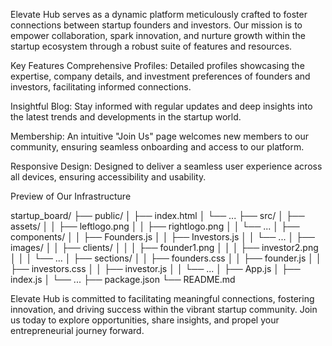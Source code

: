 

Elevate Hub serves as a dynamic platform meticulously crafted to foster connections between startup founders and investors. Our mission is to empower collaboration, spark innovation, and nurture growth within the startup ecosystem through a robust suite of features and resources.

Key Features
Comprehensive Profiles: Detailed profiles showcasing the expertise, company details, and investment preferences of founders and investors, facilitating informed connections.

Insightful Blog: Stay informed with regular updates and deep insights into the latest trends and developments in the startup world.

Membership: An intuitive "Join Us" page welcomes new members to our community, ensuring seamless onboarding and access to our platform.

Responsive Design: Designed to deliver a seamless user experience across all devices, ensuring accessibility and usability.

Preview of Our Infrastructure


startup_board/
├── public/
│   ├── index.html
│   └── ...
├── src/
│   ├── assets/
│   │   ├── leftlogo.png
│   │   ├── rightlogo.png
│   │   └── ...
│   ├── components/
│   │   ├── Founders.js
│   │   ├── Investors.js
│   │   └── ...
│   ├── images/
│   │   ├── clients/
│   │   │   ├── founder1.png
│   │   │   ├── investor2.png
│   │   │   └── ...
│   ├── sections/
│   │   ├── founders.css
│   │   ├── founder.js
│   │   ├── investors.css
│   │   ├── investor.js
│   │   └── ...
│   ├── App.js
│   ├── index.js
│   └── ...
├── package.json
└── README.md

Elevate Hub is committed to facilitating meaningful connections, fostering innovation, and driving success within the vibrant startup community. Join us today to explore opportunities, share insights, and propel your entrepreneurial journey forward.